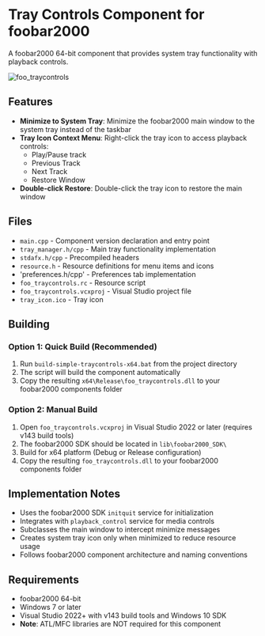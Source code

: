 # Tray Controls Component for foobar2000

A foobar2000 64-bit component that provides system tray functionality with playback controls.

![foo_traycontrols](https://github.com/user-attachments/assets/0ea2d58d-979d-46cc-b26e-4b9f3f09cc91)


## Features

- **Minimize to System Tray**: Minimize the foobar2000 main window to the system tray instead of the taskbar
- **Tray Icon Context Menu**: Right-click the tray icon to access playback controls:
  - Play/Pause track
  - Previous Track
  - Next Track
  - Restore Window
- **Double-click Restore**: Double-click the tray icon to restore the main window

## Files

- `main.cpp` - Component version declaration and entry point
- `tray_manager.h/cpp` - Main tray functionality implementation
- `stdafx.h/cpp` - Precompiled headers
- `resource.h` - Resource definitions for menu items and icons
- 'preferences.h/cpp' - Preferences tab implementation
- `foo_traycontrols.rc` - Resource script
- `foo_traycontrols.vcxproj` - Visual Studio project file
- `tray_icon.ico` - Tray icon

## Building

### Option 1: Quick Build (Recommended)
1. Run `build-simple-traycontrols-x64.bat` from the project directory
2. The script will build the component automatically
3. Copy the resulting `x64\Release\foo_traycontrols.dll` to your foobar2000 components folder

### Option 2: Manual Build
1. Open `foo_traycontrols.vcxproj` in Visual Studio 2022 or later (requires v143 build tools)
2. The foobar2000 SDK should be located in `lib\foobar2000_SDK\`
3. Build for x64 platform (Debug or Release configuration)
4. Copy the resulting `foo_traycontrols.dll` to your foobar2000 components folder

## Implementation Notes

- Uses the foobar2000 SDK `initquit` service for initialization
- Integrates with `playback_control` service for media controls
- Subclasses the main window to intercept minimize messages
- Creates system tray icon only when minimized to reduce resource usage
- Follows foobar2000 component architecture and naming conventions

## Requirements

- foobar2000 64-bit
- Windows 7 or later
- Visual Studio 2022+ with v143 build tools and Windows 10 SDK
- **Note**: ATL/MFC libraries are NOT required for this component
